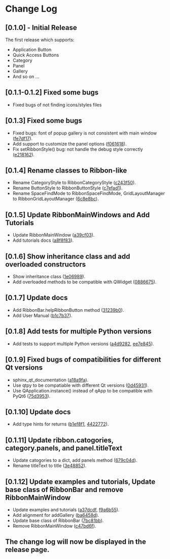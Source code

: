 # Change Log


## [0.1.0] - Initial Release

The first release which supports:

- Application Button
- Quick Access Buttons
- Category
- Panel
- Gallery
- And so on ...

## [0.1.1-0.1.2] Fixed some bugs

- Fixed bugs of not finding icons/styles files

## [0.1.3] Fixed some bugs

- Fixed bugs: font of popup gallery is not consistent with main window 
  ([fe7df17](https://github.com/haiiliin/pyqtribbon/commit/fe7df170c520234e172fd03d39b2e81b5b01b991)).
- Add support to customize the panel options 
  ([f061618](https://github.com/haiiliin/pyqtribbon/commit/f061618f879c64ef55dfcc831a59093c8fd3f4c8)).
- Fix setRibbonStyle() bug: not handle the debug style correctly
  ([e218162](https://github.com/haiiliin/pyqtribbon/commit/e2181626d92639834d8a80f8da2f95dc4e6cdb46)).

## [0.1.4] Rename classes to Ribbon-like

- Rename CategoryStyle to RibbonCategoryStyle
  ([c243f50](https://github.com/haiiliin/pyqtribbon/commit/c243f508311271c6309b5c0c4d0f899668e36b6d)).
- Rename ButtonStyle to RibbonButtonStyle
  ([c7efad1](https://github.com/haiiliin/pyqtribbon/commit/c7efad1c5a5c43f50ba8deeff57dd53c5b1c17e5)).
- Rename SpaceFindMode to RibbonSpaceFindMode, GridLayoutManager to RibbonGridLayoutManager 
  ([6c8e8bc](https://github.com/haiiliin/pyqtribbon/commit/6c8e8bcb10a412a430a9f481380c12a73b6c9984)).

## [0.1.5] Update RibbonMainWindows and Add Tutorials

- Update RibbonMainWindow 
  ([a39cf03](https://github.com/haiiliin/pyqtribbon/commit/a39cf033fe3e57e941c00f76038761c4d71dd80f)).
- Add tutorials docs
  ([a8f8f83](https://github.com/haiiliin/pyqtribbon/commit/a8f8f836a200cac3028481d6f046fad3cf1776dd)).
  
## [0.1.6] Show inheritance class and add overloaded constructors

- Show inheritance class 
  ([1e06989](https://github.com/haiiliin/pyqtribbon/commit/1e06989b57813840e04b2f8f69788c3ee6026274)).
- Add overloaded methods to be compatible with QWidget
  ([0886675](https://github.com/haiiliin/pyqtribbon/commit/0886675b2da7d5aacb757a4e955b71e49cc20f1b)).

## [0.1.7] Update docs

- Add RibbonBar.helpRibbonButton method
  ([31239b0](https://github.com/haiiliin/pyqtribbon/commit/31239b0b557cc0a91d450be1a7614b518eed02d6)).
- Add User Manual
  ([b1c7b37](https://github.com/haiiliin/pyqtribbon/commit/b1c7b37c6e4b11e6b8a5492bf94c4955c16cf2ba)).
## [0.1.8] Add tests for multiple Python versions

- Add tests to support multiple Python versions
  ([a4d9282](https://github.com/haiiliin/pyqtribbon/commit/a4d9282da76bee0a3e625d8f266380d1d8b9a704), 
  [ee7e845](https://github.com/haiiliin/pyqtribbon/commit/ee7e8453f0991b24c163305c388d6da28a2b1747)).

## [0.1.9] Fixed bugs of compatibilities  for different Qt versions

- sphinx_qt_documentation
  ([a18a9fa](https://github.com/haiiliin/pyqtribbon/commit/a18a9fac21445e8adfdcca82036254b3277304c8)).
- Use qtpy to be compatiable with different Qt versions
  ([0d45931](https://github.com/haiiliin/pyqtribbon/commit/0d4593159f5ba8e1b8787419f5bd6520ed035582)).
- Use QApplication.instance() instead of qApp to be compatible with PyQt6
  ([75d3953](https://github.com/haiiliin/pyqtribbon/commit/75d395328541ccea829e2e33012ea4c1cba74628)).

## [0.1.10] Update docs

- Add type hints for returns
  ([b1ef8f1](https://github.com/haiiliin/pyqtribbon/commit/b1ef8f10377e619634108ce6400897070f40fc55), 
  [4422772](https://github.com/haiiliin/pyqtribbon/commit/44227722280373a1af89571a8003cc121a4efa70)).

## [0.1.11] Update ribbon.catogories, category.panels, and panel.titleText

- Update catogories to a dict, add panels method
  ([679c04d](https://github.com/haiiliin/pyqtribbon/commit/679c04d04adfe8fe92443fb34b6ac2ed00d40355)).
- Rename titleText to title
  ([3e48852](https://github.com/haiiliin/pyqtribbon/commit/3e48852cf71e543eda8813b7e8cafdc6bbfcaa84)).

## [0.1.12] Update examples and tutorials, Update base class of RibbonBar and remove RibbonMainWindow

- Update examples and tutorials 
  ([a37dcdf](https://github.com/haiiliin/pyqtribbon/commit/a37dcdfa8d4eae74bfb6a1186fb63914d35a5c42),
  [f9a6b55](https://github.com/haiiliin/pyqtribbon/commit/f9a6b55d9da7b17838ff72021f48e7af1a5941d7)).
- Add alignment for addGallery 
  ([ba6458d](https://github.com/haiiliin/pyqtribbon/commit/ba6458d49d94bc85dc8b8a1434641e58d103c84b)).
- Update base class of RibbonBar
  ([7bc81bb](https://github.com/haiiliin/pyqtribbon/commit/7bc81bbaf3d8bba5ed3309f5424e353185d1df9e)).
- Remove RibbonMainWindow 
  ([c47bd6f](https://github.com/haiiliin/pyqtribbon/commit/c47bd6fc797431e7effc7898a53c7039a7bc9356)). 

## The change log will now be displayed in the release page.
